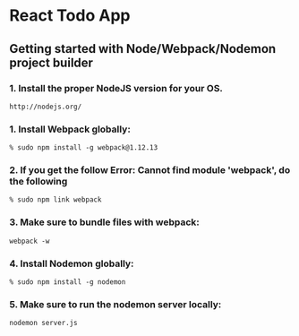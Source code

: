 # React Todo App
## Getting started with Node/Webpack/Nodemon project builder

### 1. Install the proper NodeJS version for your OS.

    http://nodejs.org/

### 1. Install Webpack globally:
    % sudo npm install -g webpack@1.12.13

### 2. If you get the follow Error: Cannot find module 'webpack', do the following

    % sudo npm link webpack

### 3. Make sure to bundle files with webpack:
    webpack -w

### 4. Install Nodemon globally:
    % sudo npm install -g nodemon

### 5. Make sure to run the nodemon server locally:
    nodemon server.js
